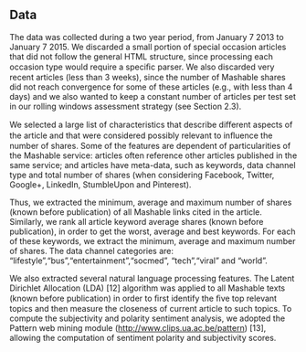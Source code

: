## Data

The data was collected during a two year period, from January 7 2013 to January 7 2015. We discarded a small portion of special occasion articles that did not follow the
general HTML structure, since processing each occasion type would require a speciﬁc parser. We also discarded very recent articles (less than 3 weeks), since the number of Mashable shares did not reach convergence for some of these articles (e.g., with less than 4 days) and we also wanted to keep a constant number of articles per test set in our rolling windows assessment strategy (see Section 2.3).

We selected a large list of characteristics that describe diﬀerent aspects of the article and that were considered possibly relevant to inﬂuence the number of shares. Some of the features are dependent of particularities of the Mashable service: articles often reference other articles published in the same service; and articles have meta-data, such as keywords, data channel type and total number of shares (when considering Facebook, Twitter, Google+, LinkedIn, StumbleUpon and Pinterest).

Thus, we extracted the minimum, average and maximum number of shares (known before publication) of all Mashable links cited in the article. Similarly, we rank all article keyword average shares (known before publication), in order to get the worst, average and best keywords. For each of these keywords, we extract the minimum, average and maximum number of shares. The data channel categories are: “lifestyle”,“bus”,“entertainment”,“socmed”, “tech”,“viral” and “world”.

We also extracted several natural language processing features. The Latent Dirichlet Allocation (LDA) [12] algorithm was applied to all Mashable texts (known before publication) in order to ﬁrst identify the ﬁve top relevant topics and then measure the closeness of current article to such topics. To compute the subjectivity and polarity sentiment analysis, we adopted the Pattern web mining module (http://www.clips.ua.ac.be/pattern) [13], allowing the computation of sentiment polarity and subjectivity scores.


